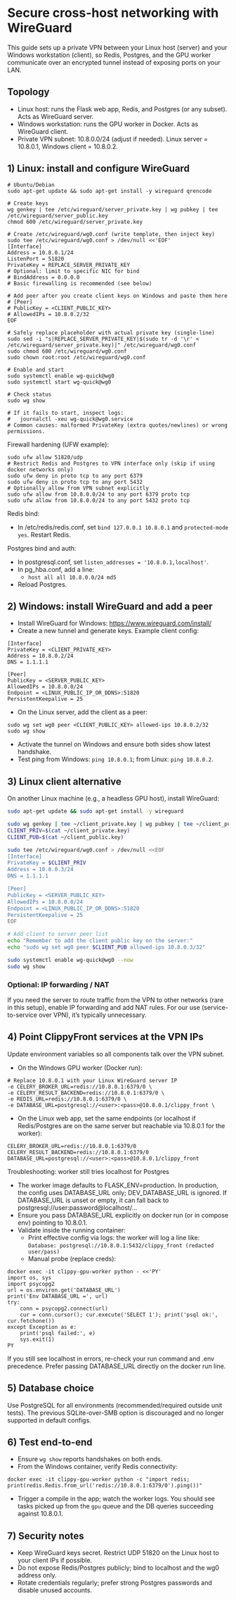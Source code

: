 # Secure cross-host networking with WireGuard

This guide sets up a private VPN between your Linux host (server) and your Windows workstation (client), so Redis, Postgres, and the GPU worker communicate over an encrypted tunnel instead of exposing ports on your LAN.

## Topology
- Linux host: runs the Flask web app, Redis, and Postgres (or any subset). Acts as WireGuard server.
- Windows workstation: runs the GPU worker in Docker. Acts as WireGuard client.
- Private VPN subnet: 10.8.0.0/24 (adjust if needed). Linux server = 10.8.0.1, Windows client = 10.8.0.2.

## 1) Linux: install and configure WireGuard

```
# Ubuntu/Debian
sudo apt-get update && sudo apt-get install -y wireguard qrencode

# Create keys
wg genkey | tee /etc/wireguard/server_private.key | wg pubkey | tee /etc/wireguard/server_public.key
chmod 600 /etc/wireguard/server_private.key

# Create /etc/wireguard/wg0.conf (write template, then inject key)
sudo tee /etc/wireguard/wg0.conf > /dev/null <<'EOF'
[Interface]
Address = 10.8.0.1/24
ListenPort = 51820
PrivateKey = REPLACE_SERVER_PRIVATE_KEY
# Optional: limit to specific NIC for bind
# BindAddress = 0.0.0.0
# Basic firewalling is recommended (see below)

# Add peer after you create client keys on Windows and paste them here
# [Peer]
# PublicKey = <CLIENT_PUBLIC_KEY>
# AllowedIPs = 10.8.0.2/32
EOF

# Safely replace placeholder with actual private key (single-line)
sudo sed -i "s|REPLACE_SERVER_PRIVATE_KEY|$(sudo tr -d '\r' < /etc/wireguard/server_private.key)|" /etc/wireguard/wg0.conf
sudo chmod 600 /etc/wireguard/wg0.conf
sudo chown root:root /etc/wireguard/wg0.conf

# Enable and start
sudo systemctl enable wg-quick@wg0
sudo systemctl start wg-quick@wg0

# Check status
sudo wg show

# If it fails to start, inspect logs:
#   journalctl -xeu wg-quick@wg0.service
# Common causes: malformed PrivateKey (extra quotes/newlines) or wrong permissions.
```

Firewall hardening (UFW example):
```
sudo ufw allow 51820/udp
# Restrict Redis and Postgres to VPN interface only (skip if using docker networks only)
sudo ufw deny in proto tcp to any port 6379
sudo ufw deny in proto tcp to any port 5432
# Optionally allow from VPN subnet explicitly
sudo ufw allow from 10.8.0.0/24 to any port 6379 proto tcp
sudo ufw allow from 10.8.0.0/24 to any port 5432 proto tcp
```

Redis bind:
- In /etc/redis/redis.conf, set `bind 127.0.0.1 10.8.0.1` and `protected-mode yes`. Restart Redis.

Postgres bind and auth:
- In postgresql.conf, set `listen_addresses = '10.8.0.1,localhost'`.
- In pg_hba.conf, add a line:
  - `host all all 10.8.0.0/24 md5`
- Reload Postgres.

## 2) Windows: install WireGuard and add a peer

- Install WireGuard for Windows: https://www.wireguard.com/install/
- Create a new tunnel and generate keys. Example client config:

```
[Interface]
PrivateKey = <CLIENT_PRIVATE_KEY>
Address = 10.8.0.2/24
DNS = 1.1.1.1

[Peer]
PublicKey = <SERVER_PUBLIC_KEY>
AllowedIPs = 10.8.0.0/24
Endpoint = <LINUX_PUBLIC_IP_OR_DDNS>:51820
PersistentKeepalive = 25
```

- On the Linux server, add the client as a peer:
```
sudo wg set wg0 peer <CLIENT_PUBLIC_KEY> allowed-ips 10.8.0.2/32
sudo wg show
```
- Activate the tunnel on Windows and ensure both sides show latest handshake.
- Test ping from Windows: `ping 10.8.0.1`; from Linux: `ping 10.8.0.2`.

## 3) Linux client alternative

On another Linux machine (e.g., a headless GPU host), install WireGuard:

```bash
sudo apt-get update && sudo apt-get install -y wireguard

sudo wg genkey | tee ~/client_private.key | wg pubkey | tee ~/client_public.key
CLIENT_PRIV=$(cat ~/client_private.key)
CLIENT_PUB=$(cat ~/client_public.key)

sudo tee /etc/wireguard/wg0.conf > /dev/null <<EOF
[Interface]
PrivateKey = $CLIENT_PRIV
Address = 10.8.0.3/24
DNS = 1.1.1.1

[Peer]
PublicKey = <SERVER_PUBLIC_KEY>
AllowedIPs = 10.8.0.0/24
Endpoint = <LINUX_PUBLIC_IP_OR_DDNS>:51820
PersistentKeepalive = 25
EOF

# Add client to server peer list
echo "Remember to add the client public key on the server:"
echo "sudo wg set wg0 peer $CLIENT_PUB allowed-ips 10.8.0.3/32"

sudo systemctl enable wg-quick@wg0 --now
sudo wg show
```

### Optional: IP forwarding / NAT
If you need the server to route traffic from the VPN to other networks (rare in this setup), enable IP forwarding and add NAT rules. For our use (service-to-service over VPN), it’s typically unnecessary.

## 4) Point ClippyFront services at the VPN IPs

Update environment variables so all components talk over the VPN subnet.

- On the Windows GPU worker (Docker run):
```
# Replace 10.8.0.1 with your Linux WireGuard server IP
-e CELERY_BROKER_URL=redis://10.8.0.1:6379/0 \
-e CELERY_RESULT_BACKEND=redis://10.8.0.1:6379/0 \
-e REDIS_URL=redis://10.8.0.1:6379/0 \
-e DATABASE_URL=postgresql://<user>:<pass>@10.8.0.1/clippy_front \
```

- On the Linux web app, set the same endpoints (or localhost if Redis/Postgres are on the same server but reachable via 10.8.0.1 for the worker):
```
CELERY_BROKER_URL=redis://10.8.0.1:6379/0
CELERY_RESULT_BACKEND=redis://10.8.0.1:6379/0
DATABASE_URL=postgresql://<user>:<pass>@10.8.0.1/clippy_front
```

Troubleshooting: worker still tries localhost for Postgres
- The worker image defaults to FLASK_ENV=production. In production, the config uses DATABASE_URL only; DEV_DATABASE_URL is ignored. If DATABASE_URL is unset or empty, it can fall back to postgresql://user:password@localhost/…
- Ensure you pass DATABASE_URL explicitly on docker run (or in compose env) pointing to 10.8.0.1.
- Validate inside the running container:
  - Print effective config via logs: the worker will log a line like: `Database: postgresql://10.8.0.1:5432/clippy_front (redacted user/pass)`
  - Manual probe (replace creds):
```
docker exec -it clippy-gpu-worker python - <<'PY'
import os, sys
import psycopg2
url = os.environ.get('DATABASE_URL')
print('Env DATABASE_URL =', url)
try:
    conn = psycopg2.connect(url)
    cur = conn.cursor(); cur.execute('SELECT 1'); print('psql ok:', cur.fetchone())
except Exception as e:
    print('psql failed:', e)
    sys.exit(1)
PY
```
If you still see localhost in errors, re-check your run command and .env precedence. Prefer passing DATABASE_URL directly on the docker run line.

## 5) Database choice

Use PostgreSQL for all environments (recommended/required outside unit tests). The previous SQLite-over-SMB option is discouraged and no longer supported in default configs.

## 6) Test end-to-end
- Ensure `wg show` reports handshakes on both ends.
- From the Windows container, verify Redis connectivity:
```
docker exec -it clippy-gpu-worker python -c "import redis; print(redis.Redis.from_url('redis://10.8.0.1:6379/0').ping())"
```
- Trigger a compile in the app; watch the worker logs. You should see tasks picked up from the `gpu` queue and the DB queries succeeding against 10.8.0.1.

## 7) Security notes
- Keep WireGuard keys secret. Restrict UDP 51820 on the Linux host to your client IPs if possible.
- Do not expose Redis/Postgres publicly; bind to localhost and the wg0 address only.
- Rotate credentials regularly; prefer strong Postgres passwords and disable unused accounts.
